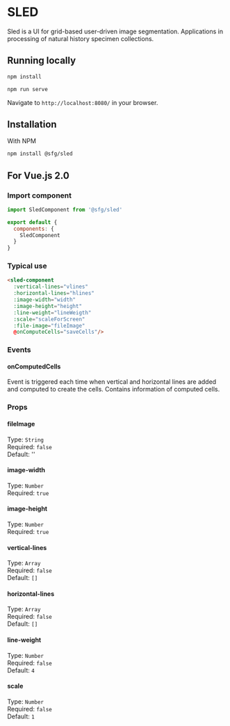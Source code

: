# SLED

Sled is a UI for grid-based user-driven image segmentation.  Applications in processing of natural history specimen collections.

## Running locally

```bash
npm install

npm run serve
```

Navigate to `http://localhost:8080/` in your browser.

## Installation

With NPM

```bash
npm install @sfg/sled
```

## For Vue.js 2.0

### Import component

```javascript
import SledComponent from '@sfg/sled'

export default {
  components: {
    SledComponent
  }
}
```

### Typical use
```html
<sled-component
  :vertical-lines="vlines"
  :horizontal-lines="hlines"
  :image-width="width"
  :image-height="height"
  :line-weight="lineWeigth"
  :scale="scaleForScreen"
  :file-image="fileImage"
  @onComputeCells="saveCells"/>
```

### Events

#### onComputedCells
Event is triggered each time when vertical and horizontal lines are added and computed to create the cells. Contains information of computed cells.

### Props

#### fileImage
Type: `String`<br>
Required: `false`<br>
Default: ''

#### image-width
Type: `Number`<br>
Required: `true`<br>

#### image-height
Type: `Number`<br>
Required: `true`<br>

#### vertical-lines
Type: `Array`<br>
Required: `false`<br>
Default: `[]`

#### horizontal-lines
Type: `Array`<br>
Required: `false`<br>
Default: `[]`

#### line-weight
Type: `Number`<br>
Required: `false`<br>
Default: `4`

#### scale
Type: `Number`<br>
Required: `false`<br>
Default: `1`
